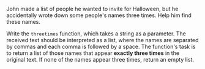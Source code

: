 John made a list of people he wanted to invite for Halloween, but he accidentally wrote down some people's names three
times. Help him find these names.

Write the `threetimes` function, which takes a string as a parameter. The received text should be interpreted as a list,
where the names are separated by commas and each comma is followed by a space. The function's task is to return a list
of those names that appear **exactly three times** in the original text. If none of the names appear three times, return
an empty list.
